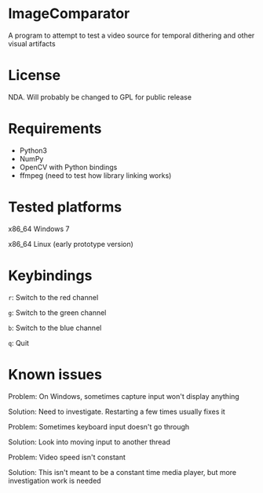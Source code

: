 ImageComparator
===============

A program to attempt to test a video source for temporal dithering and other visual artifacts

# License

NDA. Will probably be changed to GPL for public release

# Requirements

- Python3
- NumPy
- OpenCV with Python bindings
- ffmpeg (need to test how library linking works)

# Tested platforms
x86_64 Windows 7

x86_64 Linux (early prototype version)

# Keybindings

`r`: Switch to the red channel

`g`: Switch to the green channel

`b`: Switch to the blue channel

`q`: Quit

# Known issues
Problem: On Windows, sometimes capture input won't display anything

Solution: Need to investigate. Restarting a few times usually fixes it


Problem: Sometimes keyboard input doesn't go through

Solution: Look into moving input to another thread


Problem: Video speed isn't constant

Solution: This isn't meant to be a constant time media player, but more investigation work is needed
